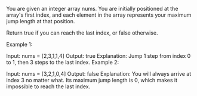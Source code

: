 You are given an integer array nums. You are initially positioned at the array's first index, and each element in the array represents your maximum jump length at that position.

Return true if you can reach the last index, or false otherwise.


Example 1:

Input: nums = [2,3,1,1,4]
Output: true
Explanation: Jump 1 step from index 0 to 1, then 3 steps to the last index.
Example 2:

Input: nums = [3,2,1,0,4]
Output: false
Explanation: You will always arrive at index 3 no matter what. Its maximum jump length is 0, which makes it impossible to reach the last index.
